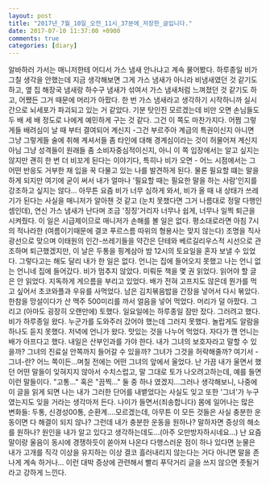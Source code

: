 ```yaml
---
layout: post
title: "2017년_7월_10일_오전_11시_37분에_저장한_글입니다."
date: 2017-07-10 11:37:00 +0900
comments: true 
categories: [diary] 
---
```

알바하러 가서는 매니저한테 어디서 가스 냄새 안나냐고 계속 물어봤다. 하루종일 비가 그칠 생각을 안했는데 지금 생각해보면 그게 가스 냄새가 아니라 비냄새였던 것 같기도 하고, 옆 집 해장국 냄새랑 하수구 냄새가 섞여서 가스 냄새처럼 느껴졌던 것 같기도 하고, 어쨌든 그거 때문에 머리가 아팠다. 한 번 가스 냄새라고 생각하기 시작하니까 실시간으로 뇌세포가 파괴되고 있는 거 같았다. 기분 탓인진 모르겠는데 비만 오면 손님들도 두 배 세 배 정도로 나에게 예민하게 구는 것 같다. 그건 이 쪽도 마찬가지다. 어쩜 그렇게들 배려심이 날 때 부터 결여되어 계신지 -그건 부르주아 계급의 특권이신지 아니면 그냥 그렇게들 술에 취해 계셔서들 좀 타인에 대해 경계심이라는 것이 허물어져 계신지 아님 그냥 성격들이 원래들 좀 소비자중심적이신지, 아니 이 쪽 입장에서는 알고 싶지는 않지만 괜히 한 번 더 비꼬게 된다는 이야기다, 특히나 비가 오면 - 어느 시점에서는 그 어떤 반응도 거부한 채 입을 꾹 다물고 있는 나를 발견하게 된다. 물론 필요할 떄는 말을 하게 되지만 여기에 굳이 써서 내가 얼마나 '필요할 때는 필요한 말을 하는 사람'인지를 강조하고 싶지는 않다...
아무튼 요즘 비가 너무 심하게 와서, 비가 올 때 내 상태가 쓰레기가 된다는 사실을 매니저가 알아챈 것 같고 (눈치 못챘다면 그거 나름대로 정말 다행인 셈인데), 연신 가스 냄새가 난다며 조금 '징징'거리자 너무나 쉽게, 너무나 일찍 퇴근을 시켜줬다. 이 일은 시급제이므로 매니저가 손해를 볼 일은 없다. 평소대로라면 아침 7시의 적나라한 (여름이기때문에 결코 푸르스름 따위의 형용사는 맞지 않는다) 조명을 직사광선으로 맞으며 이태원의 인간-쓰레기들을 약간은 단테와 베르길리우스적 시선으로 관조하며 퇴근했겠지만, 이 날은 두통을 핑계삼아 밤 12시의 토요일을 혼자 보낼 수 있었다. 그렇다고는 해도 달리 내가 한 일은 없다. 언니는 집에 들어오지 못했고 나는 언니 없는 언니네 집에 들어갔다. 비가 멈추지 않았다. 미뤄둔 책을 몇 권 읽었다. 읽어야 할 글은 안 읽었다. 지독하게 게으름을 부리고 있었다. 배가 전혀 고프지도 않은데 뭔가를 먹고 싶어서 초코와플과 우유를 사먹었다. 남은 김치볶음밥을 간장을 넣어서 다시 볶았다. 한참을 망설이다가 산 맥주 500미리를 까서 얼음을 넣어 먹었다. 머리가 덜 아팠다. 그리고 (아마도 굉장히 오랜만에) 토했다. 
일요일에는 하루종일 잠만 잤다. 그러려고 했다. 비가 하루종일 왔다. 누군가를 도와주러 갔어야 했는데 그러지 못했다. 놀랍게도 알람을 하나도 듣지 못했다.
저녁에 언니가 왔다. 맛있는 것을 나누어 먹었다. 자다가 깬 언니는 배가 아프다고 했다. 내일은 산부인과를 가야 한다. 내가 그녀의 보호자라고 말할 수 있을까? 그녀의 진료실 안쪽까지 들어갈 수 있을까? 그녀가 그것을 허락해줄까? 여기서 -그녀-란? 어느 쪽이든...며칠 전에는 어떤 그녀의 앞에서 울었다. 난 가끔 내가 울면서 했던 어떤 말들이 잊혀지지 않아서 수치스럽고, 말 그대로 토가 나오려고하는데, 예를 들면 이런 말들이다. "고통..." 혹은  "끔찍..." 둘 중 하나 였겠지...그러나 생각해보니, 나중에 이 글을 읽게 되면 나는 내가 그러한 단어를 내뱉었다는 사실도 잊고 또한 '그녀'가 누구였는지도 잊을 거라는 생각마저 든다. 
나이가 들면서(죄송합니다) 몸에 일어나는 많은 변화들:
두통, 신경성00통, 순환계....모르겠는데, 아무튼 이 모든 것들은 사실 충분한 운동이면 다 해결이 되지 않나?
그런데 내가 충분한 운동을 원하나? 말하자면 증상의 해소를 원하나? 원인을 내가 알고 있다고 생각하는데도...(아주 오만방자하시네요...)
난 요즘 말이랑 울음이 동시에 경쟁하듯이 쏟아져 나온다 
다행스러운 점이 하나 있다면 눈물은 내가 고개를 직각 이상을 유지하는 이상 결코 흘러내리지 않는다는 거다
아니면 말을 존나게 계속 하거나... 
이런 대박 증상에 관련해서 빨리 푸닥거리 글을 쓰지 않으면 좃될거라고 강하게 느낀다. 
   
